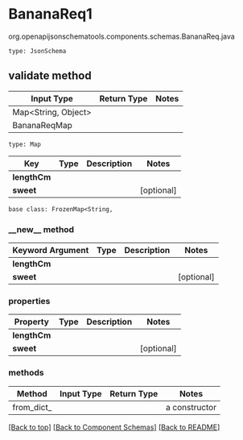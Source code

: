 # BananaReq1
org.openapijsonschematools.components.schemas.BananaReq.java
```
type: JsonSchema
```

## validate method
| Input Type | Return Type | Notes |
| ---------- | ----------- | ----- |
| Map<String, Object>
 | BananaReqMap | |

```
type: Map
```
Key | Type |  Description | Notes
------------ | ------------- | ------------- | -------------
**lengthCm** |  |  |
**sweet** |  |  | [optional]

```
base class: FrozenMap<String, 
```
### &lowbar;&lowbar;new&lowbar;&lowbar; method
Keyword Argument | Type | Description | Notes
---------------- | ---- | ----------- | -----
**lengthCm** |  |  |
**sweet** |  |  | [optional]

### properties
Property | Type | Description | Notes
-------- | ---- | ----------- | -----
**lengthCm** |  |  |
**sweet** |  |  | [optional]

### methods
Method | Input Type | Return Type | Notes
------ | ---------- | ----------- | ------
from_dict_ |  |  | a constructor

[[Back to top]](#top) [[Back to Component Schemas]](../../../README.md#Component-Schemas) [[Back to README]](../../../README.md)
